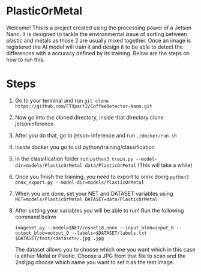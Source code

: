 # PlasticOrMetal

Welcome! This is a project created using the processing power of a Jetson Nano. It is designed to tackle the environmental issue of sorting between plastic and metals as those 2 are usually mixed together. Once an image is registered the AI model will train it and design it to be able to detect the differences with a accuracy defined by its training. Below are the steps on how to run this.



# Steps 
1. Go to your terminal and run  `git clone https://github.com/FTXpart2/CoffeeDetector-Nano.git`
 
2. Now go into the cloned directory, inside that directory clone jetsoninference

3. After you do that, go to jetson-inference and run `./docker/run.sh`

4. Inside docker you go to cd python/training/classification

5. In the classification folder run `python3 train.py --model-dir=models/PlasticOrMetal data/PlasticOrMetal` (This will take a while)

6. Once you finish the training, you need to export to onnx doing `python3 onnx_export.py --model-dir=models/PlasticOrMetal`

7. When you are done, set your NET and DATASET variables using
   `NET=models/PlasticOrMetal
    DATASET=data/PlasticOrMetal`

8. After setting your variables you will be able to run! Run the following command below

   `imagenet.py --model=$NET/resnet18.onnx --input_blob=input_0 --output_blob=output_0 --labels=$DATASET/labels.txt $DATASET/test/<dataset>/.jpg .jpg`

   The dataset allows you to choose which one you want which in this case is either Metal or Plastic. Choose a JPG from that file to scan and the 2nd jpg choose which name you want to set it as the test image.

   
